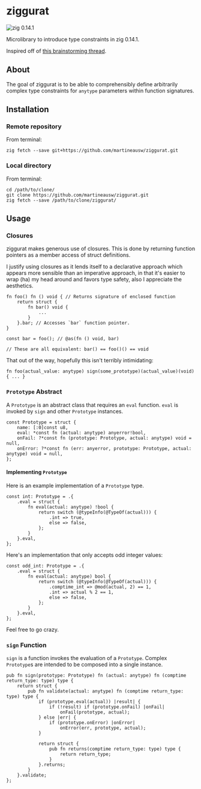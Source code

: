 # ziggurat

![zig 0.14.1](https://img.shields.io/badge/zig-0.14.1-brightgreen)

Microlibrary to introduce type constraints in zig 0.14.1.

Inspired off of [this brainstorming thread](https://ziggit.dev/t/implementing-generic-concepts-on-function-declarations/1490).

## About

The goal of ziggurat is to be able to comprehensibly define arbitrarily complex type constraints for `anytype` parameters within function signatures.

## Installation

### Remote repository

From terminal:

```
zig fetch --save git+https://github.com/martineausw/ziggurat.git
```

### Local directory

From terminal:

```
cd /path/to/clone/
git clone https://github.com/martineausw/ziggurat.git
zig fetch --save /path/to/clone/ziggurat/
```

## Usage

### Closures

ziggurat makes generous use of closures. This is done by returning function pointers as a member access of struct definitions.

I justify using closures as it lends itself to a declarative approach which appears more sensible than an imperative approach, in that it's easier to wrap (ha) my head around and favors type safety, also I appreciate the aesthetics.

```zig
fn foo() fn () void { // Returns signature of enclosed function
    return struct {
        fn bar() void {
            ...
        }
    }.bar; // Accesses `bar` function pointer.
}

const bar = foo(); // @as(fn () void, bar)

// These are all equivalent: bar() == foo()() == void
```

That out of the way, hopefully this isn't terribly intimidating:

```zig
fn foo(actual_value: anytype) sign(some_prototype)(actual_value)(void) { ... }
```

### `Prototype` Abstract

A `Prototype` is an abstract class that requires an `eval` function. `eval` is invoked by `sign` and other `Prototype` instances.

```zig
const Prototype = struct {
    name: [:0]const u8,
    eval: *const fn (actual: anytype) anyerror!bool,
    onFail: ?*const fn (prototype: Prototype, actual: anytype) void = null,
    onError: ?*const fn (err: anyerror, prototype: Prototype, actual: anytype) void = null,
};
```

#### Implementing `Prototype`

Here is an example implementation of a `Prototype` type.

```zig
const int: Prototype = .{
    .eval = struct {
        fn eval(actual: anytype) !bool {
            return switch (@typeInfo(@TypeOf(actual))) {
                .int => true,
                else => false,
            };
        }
    }.eval,
};
```

Here's an implementation that only accepts odd integer values:

```zig
const odd_int: Prototype = .{
    .eval = struct {
        fn eval(actual: anytype) bool {
            return switch (@typeInfo(@TypeOf(actual))) {
                .comptime_int => @mod(actual, 2) == 1,
                .int => actual % 2 == 1,
                else => false,
            };
        }
    }.eval,
};
```

Feel free to go crazy.

### `sign` Function

`sign` is a function invokes the evaluation of a `Prototype`. Complex `Prototype`s are intended to be composed into a single instance.

```zig
pub fn sign(prototype: Prototype) fn (actual: anytype) fn (comptime return_type: type) type {
    return struct {
        pub fn validate(actual: anytype) fn (comptime return_type: type) type {
            if (prototype.eval(actual)) |result| {
                if (!result) if (prototype.onFail) |onFail|
                    onFail(prototype, actual);
            } else |err| {
                if (prototype.onError) |onError|
                    onError(err, prototype, actual);
            }

            return struct {
                pub fn returns(comptime return_type: type) type {
                    return return_type;
                }
            }.returns;
        }
    }.validate;
};

```
